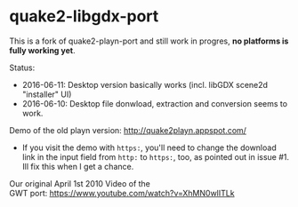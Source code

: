 # quake2-libgdx-port

This is a fork of quake2-playn-port and still work in progres, **no platforms is fully working yet**.

Status: 

 - 2016-06-11: Desktop version basically works (incl. libGDX scene2d "installer" UI) 
 - 2016-06-10: Desktop file donwload, extraction and conversion seems to work.


Demo of the old playn version: http://quake2playn.appspot.com/ 

- If you visit the demo with `https:`, you'll need to change the download link in the input field from `http:` to `https:`, too, as pointed out in issue #1. Ill fix this when I get a chance.

Our original April 1st 2010 Video of the GWT port: https://www.youtube.com/watch?v=XhMN0wlITLk

